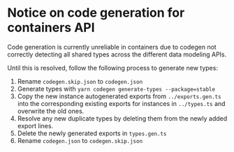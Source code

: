 # Notice on code generation for containers API
Code generation is currently unreliable in containers due to codegen not correctly
detecting all shared types across the different data modeling APIs.

Until this is resolved, follow the following process to generate new types:
1. Rename `codegen.skip.json` to `codegen.json`
2. Generate types with `yarn codegen generate-types --package=stable`
3. Copy the new instance autogenerated exports from `../exports.gen.ts` into the corresponding existing exports for instances in `../types.ts` and overwrite the old ones.
4. Resolve any new duplicate types by deleting them from the newly added export lines.
5. Delete the newly generated exports in `types.gen.ts`
6. Rename `codegen.json` to `codegen.skip.json`
